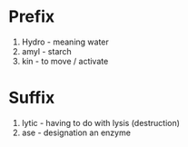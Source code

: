 # Prefix
1. Hydro - meaning water
2. amyl - starch
3. kin - to move / activate

# Suffix
1. lytic - having to do with lysis (destruction)
2. ase - designation an enzyme
